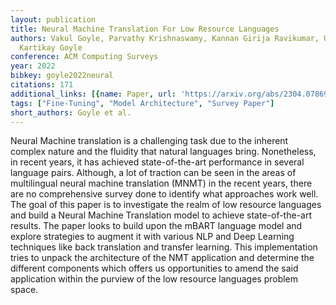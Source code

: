 ```yaml
---
layout: publication
title: Neural Machine Translation For Low Resource Languages
authors: Vakul Goyle, Parvathy Krishnaswamy, Kannan Girija Ravikumar, Utsa Chattopadhyay,
  Kartikay Goyle
conference: ACM Computing Surveys
year: 2022
bibkey: goyle2022neural
citations: 171
additional_links: [{name: Paper, url: 'https://arxiv.org/abs/2304.07869'}]
tags: ["Fine-Tuning", "Model Architecture", "Survey Paper"]
short_authors: Goyle et al.
---
```

Neural Machine translation is a challenging task due to the inherent complex
nature and the fluidity that natural languages bring. Nonetheless, in recent
years, it has achieved state-of-the-art performance in several language pairs.
Although, a lot of traction can be seen in the areas of multilingual neural
machine translation (MNMT) in the recent years, there are no comprehensive
survey done to identify what approaches work well. The goal of this paper is to
investigate the realm of low resource languages and build a Neural Machine
Translation model to achieve state-of-the-art results. The paper looks to build
upon the mBART language model and explore strategies to augment it with various
NLP and Deep Learning techniques like back translation and transfer learning.
This implementation tries to unpack the architecture of the NMT application and
determine the different components which offers us opportunities to amend the
said application within the purview of the low resource languages problem
space.